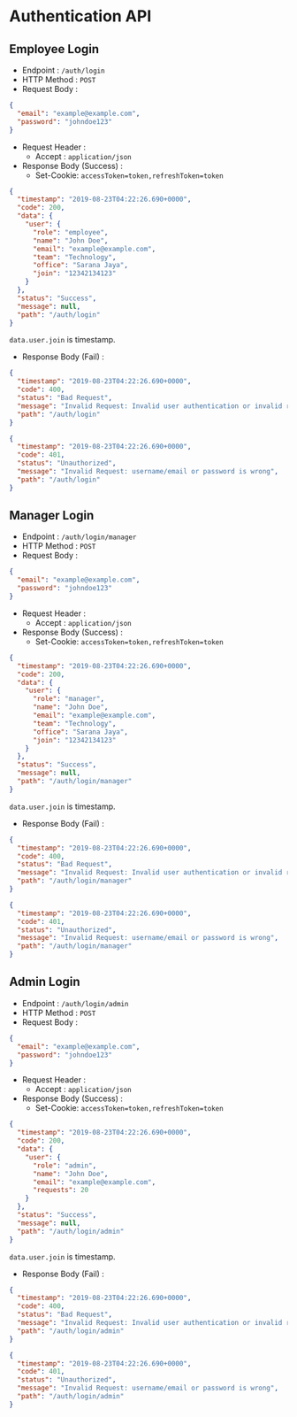 # Authentication API

## Employee Login

- Endpoint : `/auth/login`
- HTTP Method : `POST`
- Request Body :

```json
{
  "email": "example@example.com",
  "password": "johndoe123"
}
```

- Request Header :
  - Accept : `application/json`
- Response Body (Success) :
  - Set-Cookie: `accessToken=token,refreshToken=token`

```json
{
  "timestamp": "2019-08-23T04:22:26.690+0000",
  "code": 200,
  "data": {
    "user": {
      "role": "employee",
      "name": "John Doe",
      "email": "example@example.com",
      "team": "Technology",
      "office": "Sarana Jaya",
      "join": "12342134123"
    }
  },
  "status": "Success",
  "message": null,
  "path": "/auth/login"
}
```

`data.user.join` is timestamp.

- Response Body (Fail) :

```json
{
  "timestamp": "2019-08-23T04:22:26.690+0000",
  "code": 400,
  "status": "Bad Request",
  "message": "Invalid Request: Invalid user authentication or invalid request format",
  "path": "/auth/login"
}
```

```json
{
  "timestamp": "2019-08-23T04:22:26.690+0000",
  "code": 401,
  "status": "Unauthorized",
  "message": "Invalid Request: username/email or password is wrong",
  "path": "/auth/login"
}
```

## Manager Login

- Endpoint : `/auth/login/manager`
- HTTP Method : `POST`
- Request Body :

```json
{
  "email": "example@example.com",
  "password": "johndoe123"
}
```

- Request Header :
  - Accept : `application/json`
- Response Body (Success) :
  - Set-Cookie: `accessToken=token,refreshToken=token`

```json
{
  "timestamp": "2019-08-23T04:22:26.690+0000",
  "code": 200,
  "data": {
    "user": {
      "role": "manager",
      "name": "John Doe",
      "email": "example@example.com",
      "team": "Technology",
      "office": "Sarana Jaya",
      "join": "12342134123"
    }
  },
  "status": "Success",
  "message": null,
  "path": "/auth/login/manager"
}
```

`data.user.join` is timestamp.

- Response Body (Fail) :

```json
{
  "timestamp": "2019-08-23T04:22:26.690+0000",
  "code": 400,
  "status": "Bad Request",
  "message": "Invalid Request: Invalid user authentication or invalid request format",
  "path": "/auth/login/manager"
}
```

```json
{
  "timestamp": "2019-08-23T04:22:26.690+0000",
  "code": 401,
  "status": "Unauthorized",
  "message": "Invalid Request: username/email or password is wrong",
  "path": "/auth/login/manager"
}
```

## Admin Login

- Endpoint : `/auth/login/admin`
- HTTP Method : `POST`
- Request Body :

```json
{
  "email": "example@example.com",
  "password": "johndoe123"
}
```

- Request Header :
  - Accept : `application/json`
- Response Body (Success) :
  - Set-Cookie: `accessToken=token,refreshToken=token`

```json
{
  "timestamp": "2019-08-23T04:22:26.690+0000",
  "code": 200,
  "data": {
    "user": {
      "role": "admin",
      "name": "John Doe",
      "email": "example@example.com",
      "requests": 20
    }
  },
  "status": "Success",
  "message": null,
  "path": "/auth/login/admin"
}
```

`data.user.join` is timestamp.

- Response Body (Fail) :

```json
{
  "timestamp": "2019-08-23T04:22:26.690+0000",
  "code": 400,
  "status": "Bad Request",
  "message": "Invalid Request: Invalid user authentication or invalid request format",
  "path": "/auth/login/admin"
}
```

```json
{
  "timestamp": "2019-08-23T04:22:26.690+0000",
  "code": 401,
  "status": "Unauthorized",
  "message": "Invalid Request: username/email or password is wrong",
  "path": "/auth/login/admin"
}
```

